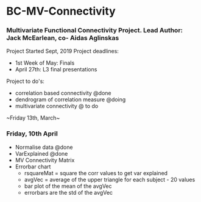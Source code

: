 # BC-MV-Connectivity
 ### Multivariate Functional Connectivity Project. Lead Author: Jack McEarlean, co- Aidas Aglinskas
Project Started Sept, 2019
Project deadlines:
- 1st Week of May: Finals
- April 27th: L3 final presentations

Project to do's: 
  - correlation based connectivity @done
  - dendrogram of correlation measure  @doing 
  - multivariate connectivity @ to do

  ~Friday 13th, March~
  
 ### Friday, 10th April
  - Normalise data @done
  - VarExplained @done
  - MV Connectivity Matrix
  - Errorbar chart
    - rsquareMat = square the corr values to get var explained
    - avgVec = average of the upper triangle for each subject - 20 values
    - bar plot of the mean of the avgVec
    - errorbars are the std of the avgVec
 
 
 
